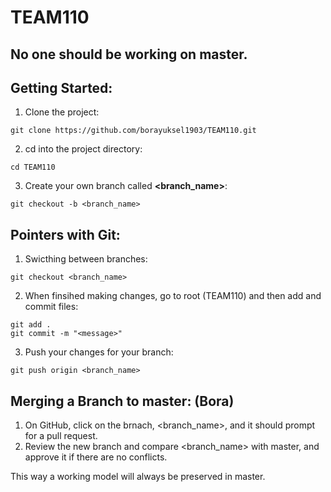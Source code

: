 # TEAM110

## No one should be working on master.

## Getting Started:
1) Clone the project:
```
git clone https://github.com/borayuksel1903/TEAM110.git
```
2) cd into the project directory:
```
cd TEAM110
```
3) Create your own branch called __<branch_name>__: 
```
git checkout -b <branch_name>
```

## Pointers with Git:
1) Swicthing between branches:
```
git checkout <branch_name>
```
2) When finsihed making changes, go to root (TEAM110) and then add and commit files:
```
git add .
git commit -m "<message>"
```
3) Push your changes for your branch:
```
git push origin <branch_name>
```

## Merging a Branch to master: (Bora)
1) On GitHub, click on the brnach, <branch_name>, and it should prompt for a pull request. 
2) Review the new branch and compare <branch_name> with master, and approve it if there are no conflicts.
 
This way a working model will always be preserved in master.
